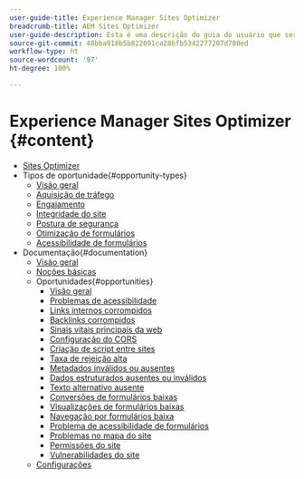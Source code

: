 ```yaml
---
user-guide-title: Experience Manager Sites Optimizer
breadcrumb-title: AEM Sites Optimizer
user-guide-description: Esta é uma descrição do guia do usuário que será exibida na página de destino.
source-git-commit: 48bba918b5b822091ca28bfb5342277207d780ed
workflow-type: ht
source-wordcount: '97'
ht-degree: 100%

---
```



# Experience Manager Sites Optimizer {#content}

+ [Sites Optimizer](/help/home.md)
+ Tipos de oportunidade{#opportunity-types}
   + [Visão geral](/help/opportunity-types/overview.md)
   + [Aquisição de tráfego](/help/opportunity-types/traffic-acquisition.md)
   + [Engajamento](/help/opportunity-types/engagement.md)
   + [Integridade do site](/help/opportunity-types/site-health.md)
   + [Postura de segurança](/help/opportunity-types/security-posture.md)
   + [Otimização de formulários](/help/opportunity-types/form-optimization.md)
   + [Acessibilidade de formulários](/help/opportunity-types/form-accesibility.md)
+ Documentação{#documentation}
   + [Visão geral](/help/documentation/overview.md)
   + [Noções básicas](/help/documentation/basics.md)
   + Oportunidades{#opportunities}
      + [Visão geral](/help/documentation/opportunities/overview.md)
      + [Problemas de acessibilidade](/help/documentation/opportunities/accessibility-issues.md)
      + [Links internos corrompidos](/help/documentation/opportunities/broken-internal-links.md)
      + [Backlinks corrompidos](/help/documentation/opportunities/broken-backlinks.md)
      + [Sinais vitais principais da web](/help/documentation/opportunities/core-web-vitals.md)
      + [Configuração do CORS](/help/documentation/opportunities/cors-configuration.md)
      + [Criação de script entre sites](/help/documentation/opportunities/cross-site-scripting.md)
      + [Taxa de rejeição alta](/help/documentation/opportunities/high-bounce-rate.md)
      + [Metadados inválidos ou ausentes](/help/documentation/opportunities/invalid-or-missing-metadata.md)
      + [Dados estruturados ausentes ou inválidos](/help/documentation/opportunities/missing-invalid-structured-data.md)
      + [Texto alternativo ausente](/help/documentation/opportunities/missing-alt-text.md)
      + [Conversões de formulários baixas](/help/documentation/opportunities/low-conversions.md)
      + [Visualizações de formulários baixas](/help/documentation/opportunities/low-views.md)
      + [Navegação por formulários baixa](/help/documentation/opportunities/low-navigation.md)
      + [Problema de acessibilidade de formulários](/help/documentation/opportunities/forms-accessibility-issues.md)
      + [Problemas no mapa do site](/help/documentation/opportunities/sitemap-issues.md)
      + [Permissões do site](/help/documentation/opportunities/website-permissions.md)
      + [Vulnerabilidades do site](/help/documentation/opportunities/website-vulnerabilities.md)
   + [Configurações](/help/documentation/settings.md)
